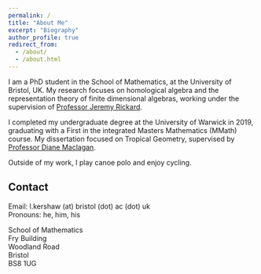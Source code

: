 ```yaml
---
permalink: /
title: "About Me"
excerpt: "Biography"
author_profile: true
redirect_from: 
  - /about/
  - /about.html
---
```


I am a PhD student in the School of Mathematics, at the University of Bristol, UK.
My research focuses on homological algebra and the representation theory of finite dimensional algebras,
working under the supervision of [Professor Jeremy Rickard](https://people.maths.bris.ac.uk/~majcr/). 

I completed my undergraduate degree at the University of Warwick in 2019, graduating with a First in the integrated Masters Mathematics (MMath) course.
My dissertation focused on Tropical Geometry, supervised by [Professor Diane Maclagan](https://homepages.warwick.ac.uk/staff/D.Maclagan/).

Outside of my work, I play canoe polo and enjoy cycling.

## Contact

Email: l.kershaw (at) bristol (dot) ac (dot) uk  
Pronouns: he, him, his

School of Mathematics  
Fry Building  
Woodland Road  
Bristol  
BS8 1UG
